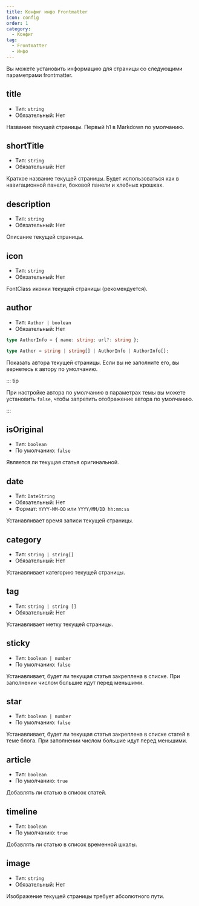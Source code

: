 ```yaml
---
title: Конфиг инфо Frontmatter
icon: config
order: 1
category:
  - Конфиг
tag:
  - Frontmatter
  - Инфо
---
```


Вы можете установить информацию для страницы со следующими параметрами frontmatter.

## title

- Тип: `string`
- Обязательный: Нет

Название текущей страницы. Первый h1 в Markdown по умолчанию.

## shortTitle

- Тип: `string`
- Обязательный: Нет

Краткое название текущей страницы. Будет использоваться как в навигационной панели, боковой панели и хлебных крошках.

## description

- Тип: `string`
- Обязательный: Нет

Описание текущей страницы.

## icon

- Тип: `string`
- Обязательный: Нет

FontClass иконки текущей страницы (рекомендуется).

## author

- Тип: `Author | boolean`
- Обязательный: Нет

```ts
type AuthorInfo = { name: string; url?: string };

type Author = string | string[] | AuthorInfo | AuthorInfo[];
```

Показать автора текущей страницы. Если вы не заполните его, вы вернетесь к автору по умолчанию.

::: tip

При настройке автора по умолчанию в параметрах темы вы можете установить `false`, чтобы запретить отображение автора по умолчанию.

:::

## isOriginal

- Тип: `boolean`
- По умолчанию: `false`

Является ли текущая статья оригинальной.

## date

- Тип: `DateString`
- Обязательный: Нет
- Формат: `YYYY-MM-DD` или `YYYY/MM/DD hh:mm:ss`

Устанавливает время записи текущей страницы.

## category

- Тип: `string | string[]`
- Обязательный: Нет

Устанавливает категорию текущей страницы.

## tag

- Тип: `string | string []`
- Обязательный: Нет

Устанавливает метку текущей страницы.

## sticky

- Тип: `boolean | number`
- По умолчанию: `false`

Устанавливает, будет ли текущая статья закреплена в списке. При заполнении числом большие идут перед меньшими.

## star

- Тип: `boolean | number`
- По умолчанию: `false`

Устанавливает, будет ли текущая статья закреплена в списке статей в теме блога. При заполнении числом большие идут перед меньшими.

## article

- Тип: `boolean`
- По умолчанию: `true`

Добавлять ли статью в список статей.

## timeline

- Тип: `boolean`
- По умолчанию: `true`

Добавлять ли статью в список временной шкалы.

## image

- Тип: `string`
- Обязательный: Нет

Изображение текущей страницы требует абсолютного пути.
